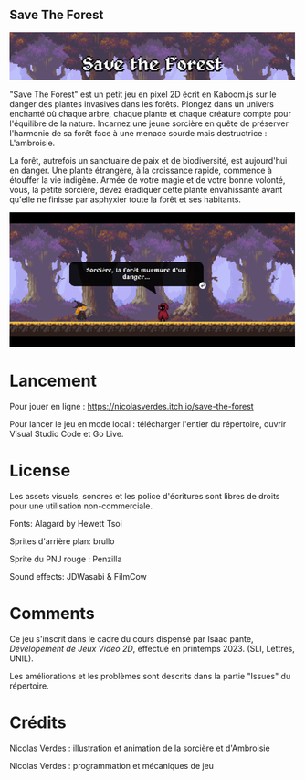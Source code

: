 <!--- Le README de votre Github doit documenter le contexte de votre développement en mentionnant, dans l’ordre suivant
une brève description (en français ou en anglais) de votre rendu et de ses fonctionnalités --->
## Save The Forest 
<img width="500" alt="image" src="https://github.com/Nixoux/Save-the-Forest/blob/main/assets/Title.png"> 


"Save The Forest" est un petit jeu en pixel 2D écrit en Kaboom.js sur le danger des plantes invasives dans les forêts. Plongez dans un univers enchanté où chaque arbre, chaque plante et chaque créature compte pour l'équilibre de la nature. Incarnez une jeune sorcière en quête de préserver l'harmonie de sa forêt face à une menace sourde mais destructrice : L'ambroisie.


La forêt, autrefois un sanctuaire de paix et de biodiversité, est aujourd'hui en danger. Une plante étrangère, à la croissance rapide, commence à étouffer la vie indigène. Armée de votre magie et de votre bonne volonté, vous, la petite sorcière, devez éradiquer cette plante envahissante avant qu'elle ne finisse par asphyxier toute la forêt et ses habitants.


<!---#au moins une capture illustrant votre travail ; attention, pour la VR, un GIF est requis --->
<img width="500" alt="image" src="https://github.com/Nixoux/Save-the-Forest/blob/main/assets/GameImage.png">

<!---la procédure d’installation / de lancement --->
# Lancement
Pour jouer en ligne : https://nicolasverdes.itch.io/save-the-forest

Pour lancer le jeu en mode local : télécharger l'entier du répertoire, ouvrir Visual Studio Code et Go Live. 


<!---les éventuels copyrights, informations de licence, et autres références de vos sources et ressources y compris en matière de code récupéré --->
# License
Les assets visuels, sonores et les police d'écritures sont libres de droits pour une utilisation non-commerciale. 


Fonts: Alagard by Hewett Tsoi

Sprites d'arrière plan: brullo

Sprite du PNJ rouge : Penzilla

Sound effects:  JDWasabi & FilmCow

<!---le contexte de développement (exemple : Ce projet a été développé dans le cadre du cours <nom de l’enseignement> dispensé par Isaac Pante (SLI, Lettres, UNIL)). --->
# Comments
Ce jeu s'inscrit dans le cadre du cours dispensé par Isaac pante, *Dévelopement de Jeux Video 2D*, effectué en printemps 2023. (SLI, Lettres, UNIL).

<!---Les limites de votre travail ainsi que les possibilités d’amélioration doivent apparaître comme « issues », assorties des étiquettes adéquates (bug, enhancement, etc.) et non dans le Readme. Gardez à l’esprit que cette description est destinée à d’autres personnes intéressées par votre code. --->
Les améliorations et les problèmes sont descrits dans la partie "Issues" du répertoire. 

<!---Votre répertoire Github doit porter un nom qui facilite l'identification unique de votre travail ; ce nom peut être pensé comme une "marque" (par exemple : pas de "projet-visualisation" mais plutôt "statistique-vente-armes" ou "weaponview")
 --->
<!---Attention : aucun matériel soumis à droit d’auteur (images, sons, etc.) ne doit être déposé sur une archive publique. Si du matériel soumis à droit d’auteur est au coeur de votre travail, merci de créer un Github privé (choix "private" au moment de la création).
Attention : la récupération partielle de code est autorisée pour peu que la source soit mentionnée à même le code, au travers de commentaires inline ; dans le cas contraire, vous vous exposez à une dénonciation pour plagiat ou fraude. --->

# Crédits
Nicolas Verdes : illustration et animation de la sorcière et d'Ambroisie 

Nicolas Verdes : programmation et mécaniques de jeu
